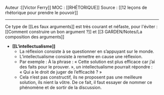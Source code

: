 Auteur :[[Victor Ferry]]
MOC : [[RHÉTORIQUE]]
Source : [[12 leçons de rhétorique pour prendre le pouvoir]]
***

Ce type de [[Les faux arguments]] est très courant et néfaste, pour l'éviter : [[Comment construire un bon argument ?]] et [[3 GARDEN/Notes/La composition des arguments]]

* **[[L’intellectualisme]]**
	* La réflexion consiste à se questionner en s’appuyant sur le monde.
	* L’intellectualisme consiste à remettre en cause une réflexion.
	* Par exemple : À la phrase : « Cette solution est plus efficace car j’ai des faits pour le prouver. », un intellectualisme pourrait répondre : « Qui a le droit de juger de l’efficacité ? »
	* Cela n’est pas constructif, ils ne proposent pas une meilleure solution, ils nient la vôtre. De ce fait, il faut essayer de nommer ce phénomène et de sortir de la discussion.